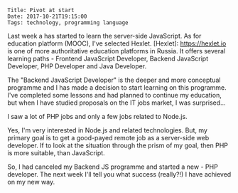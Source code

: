     Title: Pivot at start
    Date: 2017-10-21T19:15:00
    Tags: technology, programming language
    
Last week a has started to learn the server-side JavaScript. As for education platform (MOOC), I've selected Hexlet. [Hexlet]: https://hexlet.io is one of more authoritative education platforms in Russia. It offers several learning paths - Frontend JavaScript Developer, Backend JavaScript Developer, PHP Developer and Java Developer.  
<!-- more -->
The "Backend JavaScript Developer" is the deeper and more conceptual programme and I has made a decision to start learning on this programme.
I've completed some lessons and had planned to continue my education, but when I have studied proposals on the IT jobs market, I was surprised...

I saw a lot of PHP jobs and only a few jobs related to Node.js.

Yes, I'm very interested in Node.js and related technologies. But, my primary goal is to get a good-payed remote job as a server-side web developer. If to look at the situation through the prism of my goal, then PHP is more suitable, than JavaScript.

So, I had canceled my Backend JS programme and started a new - PHP developer.
The next week I'll tell you what success (really?!) I have achieved on my new way.